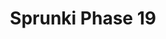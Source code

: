 ---
slug: sprunki-phase-19-2027
title: Sprunki Phase 19
description: "Sprunki Phase 19 is an exciting online game. Play for free directly in your browser!"
icon: /images/popular_mods/Sprunki Phase 19.png
url: https://wowtbc.net/sprunkin/sprunki-phase19/index.html
previewImage: /images/popular_mods/Sprunki Phase 19.png
type: popular mods

# SEO配置
seo:
  title: "Sprunki Phase 19 - Play Free Online Game | Fun Browser Games"
  description: "Sprunki Phase 19 - Play this fun online game for free in your browser. No download required!"
  ogImage: "/images/popular_mods/Sprunki Phase 19.png"
  keywords: "sprunki-phase-19-2027, online game, browser game, free game, popular mods game, play online"

videoUrls:
  - https://www.youtube.com/embed/example1
  - https://www.youtube.com/embed/example2

whyPlay:
  title: "Why Play Sprunki Phase 19?"
  items:
    - "Immersive Gameplay: Sprunki Phase 19 offers an engaging and immersive gaming experience that will keep you entertained for hours"
    - "Challenging Levels: Test your skills with increasingly difficult challenges and obstacles"
    - "Beautiful Graphics: Enjoy stunning visuals and smooth animations that bring the game world to life"
    - "Regular Updates: New content and features are added regularly to keep the game fresh and exciting"
    - "Free to Play: Experience all the fun without spending a penny"
    - "Community Features: Connect with other players, share strategies, and compete for high scores"
    - "Cross-Platform: Play on any device with a web browser, no downloads required"

features:
  title: "Key Features of Sprunki Phase 19"
  image: "/images/popular_mods/Sprunki Phase 19.png"
  items:
    - "Intuitive Controls: Easy to learn controls make Sprunki Phase 19 accessible for players of all skill levels"
    - "Multiple Game Modes: Enjoy various gameplay options that provide different challenges and experiences"
    - "Character Customization: Personalize your gaming experience with unique characters and items"
    - "Achievement System: Complete special tasks to earn rewards and recognition"
    - "Leaderboards: Compete with players worldwide and see who can achieve the highest scores"

characteristics:
  title: "Game Characteristics"
  image: "/images/popular_mods/Sprunki Phase 19.png"
  items:
    - "Genre: Popular mods game with elements of strategy and skill"
    - "Difficulty: Suitable for both casual gamers and those seeking a challenge"
    - "Play Time: Quick sessions or extended gameplay, depending on your preference"
    - "Art Style: Vibrant and engaging visuals that enhance the gaming experience"
    - "Sound Design: Immersive audio that complements the gameplay perfectly"

info: "Sprunki Phase 19 is an exciting online game that offers players a unique and engaging gaming experience. With its intuitive controls, stunning visuals, and challenging gameplay, Sprunki Phase 19 provides hours of entertainment for players of all ages and skill levels. Whether you're looking for a quick gaming session during a break or an extended play session, Sprunki Phase 19 delivers an immersive experience that will keep you coming back for more. The game features multiple levels of increasing difficulty, ensuring that players are constantly challenged as they progress. With regular updates adding new content and features, Sprunki Phase 19 remains fresh and exciting, providing endless entertainment options for its growing community of players."

howToPlayIntro: "Welcome to Sprunki Phase 19! This guide will walk you through the basics and help you master the game. Whether you're a beginner or looking to improve your skills, these tips and instructions will enhance your gaming experience."

howToPlaySteps:
  - title: "Getting Started"
    description: "Begin your Sprunki Phase 19 adventure by familiarizing yourself with the controls. Use your keyboard or mouse to navigate through the game interface. The tutorial will guide you through the basic mechanics and help you understand the objectives."
  - title: "Understanding the Objectives"
    description: "In Sprunki Phase 19, your main goal is to progress through levels by completing specific objectives. Each level presents unique challenges that require different strategies and approaches."
  - title: "Mastering the Controls"
    description: "Practice using the controls to improve your precision and reaction time. Sprunki Phase 19 requires quick reflexes and strategic thinking to overcome obstacles and defeat opponents."
  - title: "Utilizing Power-ups"
    description: "Collect power-ups throughout the game to enhance your abilities and overcome difficult challenges. Each power-up offers unique advantages that can be crucial for success."
  - title: "Developing Strategies"
    description: "As you progress in Sprunki Phase 19, develop effective strategies for different scenarios. Analyze patterns, anticipate challenges, and adapt your approach to maximize your performance."

faq:
  title: "Frequently Asked Questions about Sprunki Phase 19"
  items:
    - question: "Is Sprunki Phase 19 free to play?"
      answer: "Yes, Sprunki Phase 19 is completely free to play directly in your web browser. No downloads or purchases are required to enjoy the full game experience."
    - question: "Can I play Sprunki Phase 19 on mobile devices?"
      answer: "Yes, Sprunki Phase 19 is optimized for both desktop and mobile play. You can enjoy the game on any device with a web browser and internet connection."
    - question: "Are there any in-game purchases?"
      answer: "While Sprunki Phase 19 is free to play, there may be optional in-game purchases available for cosmetic items or additional features that don't affect core gameplay."
    - question: "How often is Sprunki Phase 19 updated?"
      answer: "The developers regularly update Sprunki Phase 19 with new content, features, and improvements based on player feedback and game performance."
    - question: "Can I play Sprunki Phase 19 offline?"
      answer: "Currently, Sprunki Phase 19 requires an internet connection to play as it's a browser-based online game."
    - question: "Is Sprunki Phase 19 suitable for children?"
      answer: "Yes, Sprunki Phase 19 is designed to be family-friendly and suitable for players of all ages."
    - question: "How do I report bugs or issues?"
      answer: "If you encounter any problems while playing Sprunki Phase 19, you can report them through the game's support page or contact the developers directly through their website."
    - question: "Still Have Questions?"
      answer: "If you have additional questions about Sprunki Phase 19 that aren't covered in this FAQ, please visit our support center or contact our customer service team for assistance."
---